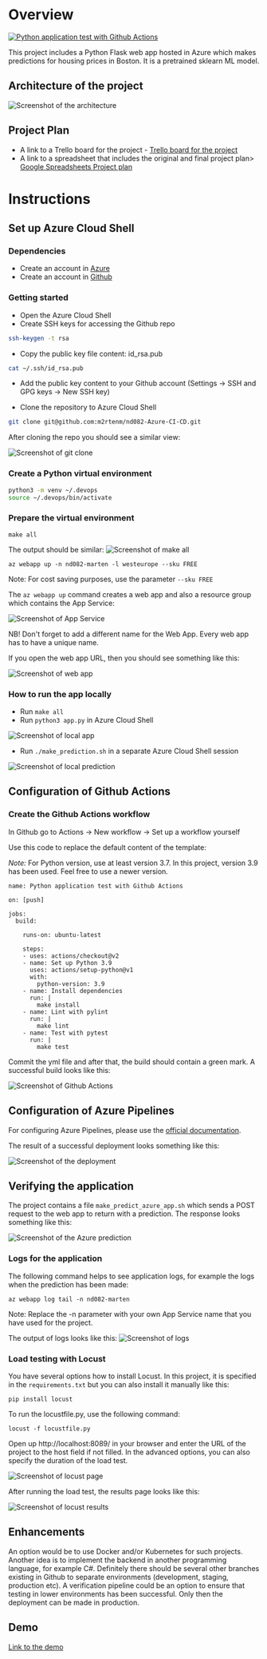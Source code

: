 # Overview

[![Python application test with Github Actions](https://github.com/m2rtenm/nd082-Azure-CI-CD/actions/workflows/pythonapp.yml/badge.svg?branch=main)](https://github.com/m2rtenm/nd082-Azure-CI-CD/actions/workflows/pythonapp.yml)

This project includes a Python Flask web app hosted in Azure which makes predictions for housing prices in Boston. It is a pretrained sklearn ML model.

## Architecture of the project

![Screenshot of the architecture](https://github.com/m2rtenm/nd082-Azure-CI-CD/blob/main/screenshots/architecture.jpg?raw=true)

## Project Plan

* A link to a Trello board for the project - [Trello board for the project](https://trello.com/b/K2zL9BSl/nd082-azure-devops-project-plan)
* A link to a spreadsheet that includes the original and final project plan> [Google Spreadsheets Project plan](https://docs.google.com/spreadsheets/d/17agPpru1mXOnrbVipbrwf9mjVlIdUZzcj_kymhJ2JQ8/edit?usp=sharing)

# Instructions

## Set up Azure Cloud Shell

### Dependencies

* Create an account in [Azure](https://portal.azure.com)
* Create an account in [Github](https://github.com)

### Getting started

* Open the Azure Cloud Shell
* Create SSH keys for accessing the Github repo

```bash
ssh-keygen -t rsa
```

* Copy the public key file content: id_rsa.pub

```bash
cat ~/.ssh/id_rsa.pub
```

* Add the public key content to your Github account (Settings -> SSH and GPG keys -> New SSH key)

* Clone the repository to Azure Cloud Shell

```bash
git clone git@github.com:m2rtenm/nd082-Azure-CI-CD.git
```

After cloning the repo you should see a similar view:

![Screenshot of git clone](https://github.com/m2rtenm/nd082-Azure-CI-CD/blob/main/screenshots/az_cloud_shell_git_clone.png?raw=true)

### Create a Python virtual environment

```bash
python3 -m venv ~/.devops
source ~/.devops/bin/activate
```

### Prepare the virtual environment

```
make all
```

The output should be similar:
![Screenshot of make all](https://github.com/m2rtenm/nd082-Azure-CI-CD/blob/main/screenshots/make_all.png?raw=true)

```
az webapp up -n nd082-marten -l westeurope --sku FREE
```

Note: For cost saving purposes, use the parameter `--sku FREE`

The `az webapp up` command creates a web app and also a resource group which contains the App Service:

![Screenshot of App Service](https://github.com/m2rtenm/nd082-Azure-CI-CD/blob/main/screenshots/app_service.png?raw=true)

NB! Don't forget to add a different name for the Web App. Every web app has to have a unique name.

If you open the web app URL, then you should see something like this:

![Screenshot of web app](https://github.com/m2rtenm/nd082-Azure-CI-CD/blob/main/screenshots/project_running.png?raw=true)

### How to run the app locally

* Run `make all`
* Run `python3 app.py` in Azure Cloud Shell

![Screenshot of local app](https://github.com/m2rtenm/nd082-Azure-CI-CD/blob/main/screenshots/local_test_app.png?raw=true)

* Run `./make_prediction.sh` in a separate Azure Cloud Shell session

![Screenshot of local prediction](https://github.com/m2rtenm/nd082-Azure-CI-CD/blob/main/screenshots/local_test_prediction.png?raw=true)

## Configuration of Github Actions

### Create the Github Actions workflow

In Github go to Actions -> New workflow -> Set up a workflow yourself

Use this code to replace the default content of the template:

*Note:* For Python version, use at least version 3.7. In this project, version 3.9 has been used. Feel free to use a newer version.

```
name: Python application test with Github Actions

on: [push]

jobs:
  build:

    runs-on: ubuntu-latest

    steps:
    - uses: actions/checkout@v2
    - name: Set up Python 3.9
      uses: actions/setup-python@v1
      with:
        python-version: 3.9
    - name: Install dependencies
      run: |
        make install
    - name: Lint with pylint
      run: |
        make lint
    - name: Test with pytest
      run: |
        make test
```

Commit the yml file and after that, the build should contain a green mark. A successful build looks like this:

![Screenshot of Github Actions](https://github.com/m2rtenm/nd082-Azure-CI-CD/blob/main/screenshots/github_actions.png?raw=true)

## Configuration of Azure Pipelines

For configuring Azure Pipelines, please use the [official documentation](https://docs.microsoft.com/en-us/azure/devops/pipelines/ecosystems/python-webapp?view=azure-devops).

The result of a successful deployment looks something like this:

![Screenshot of the deployment](https://github.com/m2rtenm/nd082-Azure-CI-CD/blob/main/screenshots/deployment_success.png?raw=true)

## Verifying the application

The project contains a file `make_predict_azure_app.sh` which sends a POST request to the web app to return with a prediction. The response looks something like this:

![Screenshot of the Azure prediction](https://github.com/m2rtenm/nd082-Azure-CI-CD/blob/main/screenshots/prediction_success.png?raw=true)

### Logs for the application

The following command helps to see application logs, for example the logs when the prediction has been made:
```
az webapp log tail -n nd082-marten
```
Note: Replace the -n parameter with your own App Service name that you have used for the project.

The output of logs looks like this:
![Screenshot of logs](https://github.com/m2rtenm/nd082-Azure-CI-CD/blob/main/screenshots/logs_prediction.png?raw=true)

### Load testing with Locust

You have several options how to install Locust. In this project, it is specified in the `requirements.txt` but you can also install it manually like this:

```
pip install locust
```

To run the locustfile.py, use the following command:

```
locust -f locustfile.py
```

Open up http://localhost:8089/ in your browser and enter the URL of the project to the host field if not filled. In the advanced options, you can also specify the duration of the load test.

![Screenshot of locust page](https://github.com/m2rtenm/nd082-Azure-CI-CD/blob/main/screenshots/locust_test_start.png?raw=true)

After running the load test, the results page looks like this:

![Screenshot of locust results](https://github.com/m2rtenm/nd082-Azure-CI-CD/blob/main/screenshots/locust_test_results.png?raw=true)


## Enhancements

An option would be to use Docker and/or Kubernetes for such projects. Another idea is to implement the backend in another programming language, for example C#. Definitely there should be several other branches existing in Github to separate environments (development, staging, production etc). A verification pipeline could be an option to ensure that testing in lower environments has been successful. Only then the deployment can be made in production.

## Demo 

[Link to the demo](https://youtu.be/hIteXTrw6wY)